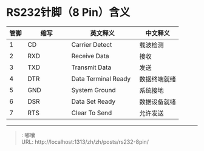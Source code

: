 # RS232针脚（8 Pin）含义

| 管脚 | 缩写 | 英文释义 | 中文释义 | 
| --- | --- | --- | --- |
|1  | CD |Carrier Detect|载波检测 |
|2　| RXD | Receive Data　　　　|接收|
|3　| TXD　　　　| Transmit Data　　　|发送|
|4　| DTR　　　　|Data Terminal Ready|数据终端就绪|
|5　| GND　　　　|System Ground　|系统接地|
|6　| DSR　　　　|Data Set Ready|数据设备就绪|
|7　| RTS　　　　|Clear To Send|允许发送|

---

> : 嘟囔  
> URL: http://localhost:1313/zh/zh/posts/rs232-8pin/  

